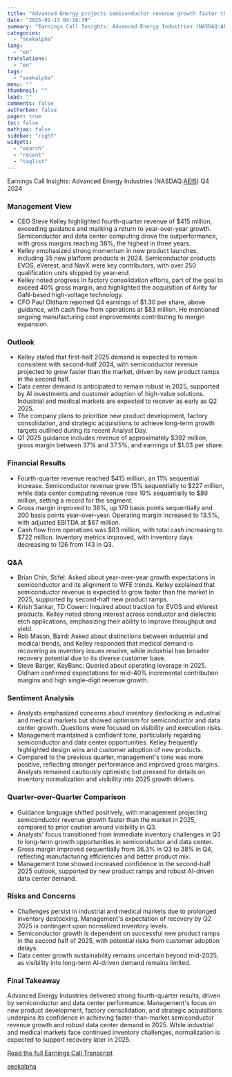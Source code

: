 ```yaml
---
title: "Advanced Energy projects semiconductor revenue growth faster than market in 2025"
date: "2025-02-13 04:16:39"
summary: "Earnings Call Insights: Advanced Energy Industries (NASDAQ:AEIS) Q4 2024 Management View CEO Steve Kelley highlighted fourth-quarter revenue of $415 million, exceeding guidance and marking a return to year-over-year growth. Semiconductor and data center computing drove the outperformance, with gross margins reaching 38%, the highest in three years. Kelley emphasized strong..."
categories:
  - "seekalpha"
lang:
  - "en"
translations:
  - "en"
tags:
  - "seekalpha"
menu: ""
thumbnail: ""
lead: ""
comments: false
authorbox: false
pager: true
toc: false
mathjax: false
sidebar: "right"
widgets:
  - "search"
  - "recent"
  - "taglist"
---
```


Earnings Call Insights: Advanced Energy Industries (NASDAQ:[AEIS](https://seekingalpha.com/symbol/AEIS "Advanced Energy Industries, Inc.")) Q4 2024

### Management View

* CEO Steve Kelley highlighted fourth-quarter revenue of $415 million, exceeding guidance and marking a return to year-over-year growth. Semiconductor and data center computing drove the outperformance, with gross margins reaching 38%, the highest in three years.
* Kelley emphasized strong momentum in new product launches, including 35 new platform products in 2024. Semiconductor products EVOS, eVerest, and NavX were key contributors, with over 250 qualification units shipped by year-end.
* Kelley noted progress in factory consolidation efforts, part of the goal to exceed 40% gross margin, and highlighted the acquisition of Airity for GaN-based high-voltage technology.
* CFO Paul Oldham reported Q4 earnings of $1.30 per share, above guidance, with cash flow from operations at $83 million. He mentioned ongoing manufacturing cost improvements contributing to margin expansion.

### Outlook

* Kelley stated that first-half 2025 demand is expected to remain consistent with second-half 2024, with semiconductor revenue projected to grow faster than the market, driven by new product ramps in the second half.
* Data center demand is anticipated to remain robust in 2025, supported by AI investments and customer adoption of high-value solutions. Industrial and medical markets are expected to recover as early as Q2 2025.
* The company plans to prioritize new product development, factory consolidation, and strategic acquisitions to achieve long-term growth targets outlined during its recent Analyst Day.
* Q1 2025 guidance includes revenue of approximately $392 million, gross margin between 37% and 37.5%, and earnings of $1.03 per share.

### Financial Results

* Fourth-quarter revenue reached $415 million, an 11% sequential increase. Semiconductor revenue grew 15% sequentially to $227 million, while data center computing revenue rose 10% sequentially to $89 million, setting a record for the segment.
* Gross margin improved to 38%, up 170 basis points sequentially and 200 basis points year-over-year. Operating margin increased to 13.5%, with adjusted EBITDA at $67 million.
* Cash flow from operations was $83 million, with total cash increasing to $722 million. Inventory metrics improved, with inventory days decreasing to 126 from 143 in Q3.

### Q&A

* Brian Chin, Stifel: Asked about year-over-year growth expectations in semiconductor and its alignment to WFE trends. Kelley explained that semiconductor revenue is expected to grow faster than the market in 2025, supported by second-half new product ramps.
* Krish Sankar, TD Cowen: Inquired about traction for EVOS and eVerest products. Kelley noted strong interest across conductor and dielectric etch applications, emphasizing their ability to improve throughput and yield.
* Rob Mason, Baird: Asked about distinctions between industrial and medical trends, and Kelley responded that medical demand is recovering as inventory issues resolve, while industrial has broader recovery potential due to its diverse customer base.
* Steve Barger, KeyBanc: Queried about operating leverage in 2025. Oldham confirmed expectations for mid-40% incremental contribution margins and high single-digit revenue growth.

### Sentiment Analysis

* Analysts emphasized concerns about inventory destocking in industrial and medical markets but showed optimism for semiconductor and data center growth. Questions were focused on visibility and execution risks.
* Management maintained a confident tone, particularly regarding semiconductor and data center opportunities. Kelley frequently highlighted design wins and customer adoption of new products.
* Compared to the previous quarter, management's tone was more positive, reflecting stronger performance and improved gross margins. Analysts remained cautiously optimistic but pressed for details on inventory normalization and visibility into 2025 growth drivers.

### Quarter-over-Quarter Comparison

* Guidance language shifted positively, with management projecting semiconductor revenue growth faster than the market in 2025, compared to prior caution around visibility in Q3.
* Analysts' focus transitioned from immediate inventory challenges in Q3 to long-term growth opportunities in semiconductor and data center.
* Gross margin improved sequentially from 36.3% in Q3 to 38% in Q4, reflecting manufacturing efficiencies and better product mix.
* Management tone showed increased confidence in the second-half 2025 outlook, supported by new product ramps and robust AI-driven data center demand.

### Risks and Concerns

* Challenges persist in industrial and medical markets due to prolonged inventory destocking. Management's expectation of recovery by Q2 2025 is contingent upon normalized inventory levels.
* Semiconductor growth is dependent on successful new product ramps in the second half of 2025, with potential risks from customer adoption delays.
* Data center growth sustainability remains uncertain beyond mid-2025, as visibility into long-term AI-driven demand remains limited.

### Final Takeaway

Advanced Energy Industries delivered strong fourth-quarter results, driven by semiconductor and data center performance. Management's focus on new product development, factory consolidation, and strategic acquisitions underpins its confidence in achieving faster-than-market semiconductor revenue growth and robust data center demand in 2025. While industrial and medical markets face continued inventory challenges, normalization is expected to support recovery later in 2025.

[Read the full Earnings Call Transcript](https://seekingalpha.com/symbol/AEIS/earnings/transcripts)

[seekalpha](https://seekingalpha.com/news/4407391-advanced-energy-projects-semiconductor-revenue-growth-faster-than-market-in-2025)
